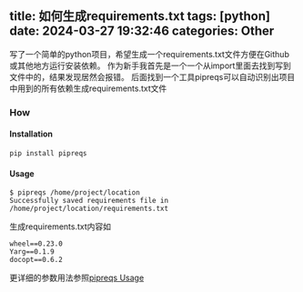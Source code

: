 title: 如何生成requirements.txt
tags: [python]
date: 2024-03-27 19:32:46
categories: Other
---

写了一个简单的python项目，希望生成一个requirements.txt文件方便在Github或其他地方运行安装依赖。
作为新手我首先是一个一个从import里面去找到写到文件中的，结果发现居然会报错。
后面找到一个工具pipreqs可以自动识别出项目中用到的所有依赖生成requirements.txt文件
### How
#### Installation
```
pip install pipreqs
```
#### Usage
```
$ pipreqs /home/project/location
Successfully saved requirements file in /home/project/location/requirements.txt
```
生成requirements.txt内容如
```
wheel==0.23.0
Yarg==0.1.9
docopt==0.6.2
```

更详细的参数用法参照[pipreqs Usage](https://github.com/bndr/pipreqs?tab=readme-ov-file#usage)



